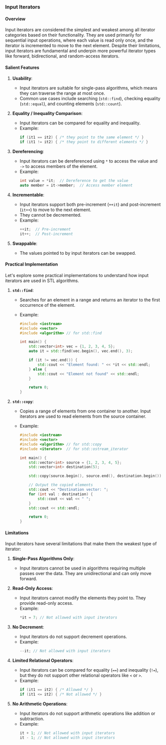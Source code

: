 ### Input Iterators

#### Overview

Input iterators are considered the simplest and weakest among all iterator categories based on their functionality. They are used primarily for sequential input operations, where each value is read only once, and the iterator is incremented to move to the next element. Despite their limitations, input iterators are fundamental and underpin more powerful iterator types like forward, bidirectional, and random-access iterators.

#### Salient Features

1. **Usability**:

   - Input iterators are suitable for single-pass algorithms, which means they can traverse the range at most once.
   - Common use cases include searching (`std::find`), checking equality (`std::equal`), and counting elements (`std::count`).

2. **Equality / Inequality Comparison**:

   - Input iterators can be compared for equality and inequality.
   - Example:
     ```cpp
     if (it1 == it2) { /* they point to the same element */ }
     if (it1 != it2) { /* they point to different elements */ }
     ```

3. **Dereferencing**:

   - Input iterators can be dereferenced using `*` to access the value and `->` to access members of the element.
   - Example:
     ```cpp
     int value = *it;  // Dereference to get the value
     auto member = it->member;  // Access member element
     ```

4. **Incrementable**:

   - Input iterators support both pre-increment (`++it`) and post-increment (`it++`) to move to the next element.
   - They cannot be decremented.
   - Example:
     ```cpp
     ++it;  // Pre-increment
     it++;  // Post-increment
     ```

5. **Swappable**:
   - The values pointed to by input iterators can be swapped.

#### Practical Implementation

Let's explore some practical implementations to understand how input iterators are used in STL algorithms.

1. **`std::find`**:

   - Searches for an element in a range and returns an iterator to the first occurrence of the element.
   - Example:

     ```cpp
     #include <iostream>
     #include <vector>
     #include <algorithm> // for std::find

     int main() {
         std::vector<int> vec = {1, 2, 3, 4, 5};
         auto it = std::find(vec.begin(), vec.end(), 3);

         if (it != vec.end()) {
             std::cout << "Element found: " << *it << std::endl;
         } else {
             std::cout << "Element not found" << std::endl;
         }

         return 0;
     }
     ```

2. **`std::copy`**:

   - Copies a range of elements from one container to another. Input iterators are used to read elements from the source container.
   - Example:

     ```cpp
     #include <iostream>
     #include <vector>
     #include <algorithm> // for std::copy
     #include <iterator>  // for std::ostream_iterator

     int main() {
         std::vector<int> source = {1, 2, 3, 4, 5};
         std::vector<int> destination(5);

         std::copy(source.begin(), source.end(), destination.begin());

         // Output the copied elements
         std::cout << "Destination vector: ";
         for (int val : destination) {
             std::cout << val << " ";
         }
         std::cout << std::endl;

         return 0;
     }
     ```

#### Limitations

Input iterators have several limitations that make them the weakest type of iterator:

1. **Single-Pass Algorithms Only**:

   - Input iterators cannot be used in algorithms requiring multiple passes over the data. They are unidirectional and can only move forward.

2. **Read-Only Access**:

   - Input iterators cannot modify the elements they point to. They provide read-only access.
   - Example:
     ```cpp
     *it = 7; // Not allowed with input iterators
     ```

3. **No Decrement**:

   - Input iterators do not support decrement operations.
   - Example:
     ```cpp
     --it; // Not allowed with input iterators
     ```

4. **Limited Relational Operators**:

   - Input iterators can be compared for equality (`==`) and inequality (`!=`), but they do not support other relational operators like `<` or `>`.
   - Example:
     ```cpp
     if (it1 == it2) { /* Allowed */ }
     if (it1 <= it2) { /* Not allowed */ }
     ```

5. **No Arithmetic Operations**:
   - Input iterators do not support arithmetic operations like addition or subtraction.
   - Example:
     ```cpp
     it + 1; // Not allowed with input iterators
     it - 1; // Not allowed with input iterators
     ```
